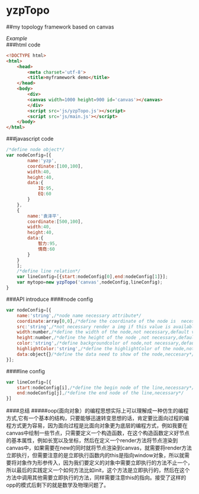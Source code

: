 # yzpTopo
##my topology framework based on canvas

*Example*
<br>
###html code
```html
<!DOCTYPE html>
<html>
	<head>
		<meta charset='utf-8'>
		<title>myframework demo</title>
	</head>
	<body>
		<div>
		<canvas width=1000 height=900 id='canvas'></canvas>
		</div>
		<script src='js/yzpTopo.js'></script>
		<script src='js/main.js'></script>
	</body>
</html>
```
###javascript code
```javascript
/*define node object*/
var nodeConfig=[{
		name:'yzp',
		coordinate:[100,100],
		width:40,
		height:40,
		data:{
			IQ:95,
			EQ:60
		}
	},
	{
		name:'袁泽平',
		coordinate:[500,100],
		width:40,
		height:40,
		data:{
			智力:95,
			情商:60
		}
	}
	];
	/*define line relation*/
	var lineConfig=[{start:nodeConfig[0],end:nodeConfig[1]}];
	var mytopo=new yzpTopo('canvas',nodeConfig,lineConfig);
}
```
###API introduce
####node config
```javascript
var nodeConfig=[{
	name:'string',/*node name necessary attribute*/
	coordinate:array[0,0],/*define the coordinate of the node is  necessary*/
	src:'string',/*not necessary render a img if this value is available*/
	width:number,/*define the width of the node,not necessary,default value is 40*/
	height:number,/*define the height of the node ,not necessary,default value is 40*/
	color:'string',/*define backgroundcolor of node,not necessary,default value is 'rgb(150,200,150)'*/
	highlightColor:'string',/*define the highlightColor of the node,not necessary,default value is 'rgb(100,200,200)'*/
	data:object{}/*define the data need to show of the node,neccesary*/
}];
```
####line config
```javascript
var lineConfig=[{
	start:nodeConfig[i],/*define the begin node of the line,necessary*/
	end:nodeConfig[j],/*define the end node of the line,necessary*/
}]
```
####总结
#####oop(面向对象）的编程思想实际上可以理解成一种仿生的编程方式,它有一个基本的结构，只要能够迅速转变思想的话，肯定要比面向过程的编程方式更为容易，因为面向过程是比面向对象更为底层的编程方式，例如我要在canvas中绘制一些节点，只需要定义一个构造函数，在这个构造函数定义好节点的基本属性，例如长宽以及坐标，然后在定义一个render方法将节点渲染到canvas中，如果需要在new的同时就将节点渲染到canvas，就需要将render方法立即执行，但需要注意的是立即执行函数内的this是指向window对象，所以就需要将对象作为形参传入，因为我们要定义的对象中需要立即执行的方法不止一个，所以最后的实践定义一个如何方法比如init，这个方法是立即执行的，然后在这个方法中调用其他需要立即执行的方法，同样需要注意this的指向。接受了这样的opp的模式后剩下的就是数学及物理问题了。
